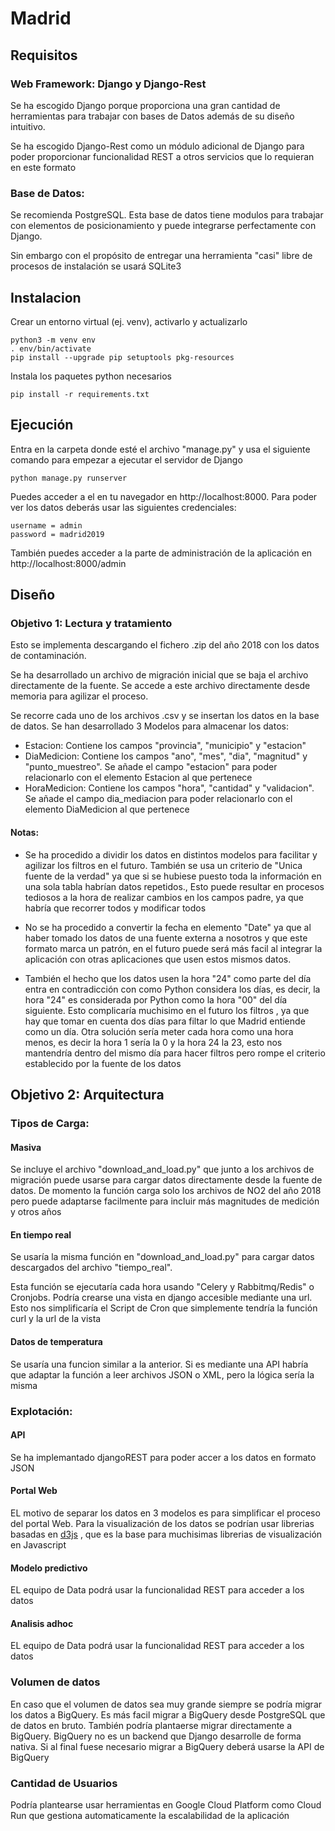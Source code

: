 # Madrid

## Requisitos

### Web Framework: Django y Django-Rest
Se ha escogido Django porque proporciona una gran cantidad de herramientas para trabajar con bases de Datos además de su diseño intuitivo.

Se ha escogido Django-Rest como un módulo adicional de Django para poder proporcionar funcionalidad REST a otros servicios que lo requieran en este formato

### Base de Datos:
Se recomienda PostgreSQL. Esta base de datos tiene modulos para trabajar con elementos de posicionamiento y puede integrarse perfectamente con Django.

Sin embargo con el propósito de entregar una herramienta "casi" libre de procesos de instalación se usará SQLite3


## Instalacion
Crear un entorno virtual (ej. venv), activarlo y actualizarlo
```
python3 -m venv env
. env/bin/activate
pip install --upgrade pip setuptools pkg-resources
```

Instala los paquetes python necesarios
```
pip install -r requirements.txt
```

## Ejecución
Entra en la carpeta donde esté el archivo "manage.py" y usa el siguiente comando para empezar a ejecutar el servidor de Django
```
python manage.py runserver
```

Puedes acceder a el en tu navegador en http://localhost:8000. Para poder ver los datos deberás usar las siguientes credenciales: 
```
username = admin
password = madrid2019
```

También puedes acceder a la parte de administración de la aplicación en http://localhost:8000/admin


## Diseño

### Objetivo 1: Lectura y tratamiento
Esto se implementa descargando el fichero .zip del año 2018 con los datos de contaminación.

Se ha desarrollado un archivo de migración inicial que se baja el archivo directamente de la fuente. Se accede a este archivo directamente desde memoria para agilizar el proceso.

Se recorre cada uno de los archivos .csv y se insertan los datos en la base de datos.
Se han desarrollado 3 Modelos para almacenar los datos:
* Estacion: Contiene los campos "provincia", "municipio" y "estacion"
* DiaMedicion: Contiene los campos "ano", "mes", "dia", "magnitud" y "punto_muestreo". Se añade el campo "estacion" para poder relacionarlo con el elemento Estacion al que pertenece
* HoraMedicion: Contiene los campos "hora", "cantidad" y "validacion". Se añade el campo dia_mediacion para poder relacionarlo con el elemento DiaMedicion al que pertenece

#### Notas:
* Se ha procedido a dividir los datos en distintos modelos para facilitar y agilizar los filtros en el futuro. También se usa un criterio de "Unica fuente de la verdad" ya que si se hubiese puesto toda la información en una sola tabla habrían datos repetidos., Esto puede resultar en procesos tediosos a la hora de realizar cambios en los campos padre, ya que habría que recorrer todos y modificar todos

* No se ha procedido a convertir la fecha en elemento "Date" ya que al haber tomado los datos de una fuente externa a nosotros y que este formato marca un patrón, en el futuro puede será más facil al integrar la aplicación con otras aplicaciones que usen estos mismos datos.

* También el hecho que los datos usen la hora "24" como parte del día entra en contradicción con como Python considera los días, es decir, la hora "24" es considerada por Python como la hora "00" del día siguiente. Esto complicaría muchisimo en el futuro los filtros , ya que hay que tomar en cuenta dos días para filtar lo que Madrid entiende como un día. Otra solución sería meter cada hora como una hora menos, es decir la hora 1 sería la 0 y la hora 24 la 23, esto nos mantendría dentro del mismo día para hacer filtros pero rompe el criterio establecido por la fuente de los datos


## Objetivo 2: Arquitectura
### Tipos de Carga:
#### Masiva

Se incluye el archivo "download_and_load.py" que junto a los archivos de migración puede usarse para cargar datos directamente desde la fuente de datos. De momento la función carga solo los archivos de NO2 del año 2018 pero puede adaptarse facilmente para incluir más magnitudes de medición y otros años


#### En tiempo real
Se usaría la misma función en "download_and_load.py" para cargar datos descargados del archivo "tiempo_real".

Esta función se ejecutaría cada hora usando "Celery y Rabbitmq/Redis" o Cronjobs. Podría crearse una vista en django accesible mediante una url. Esto nos simplificaría el Script de Cron que simplemente tendría la función curl y la url de la vista

#### Datos de temperatura
Se usaría una funcion similar a la anterior. Si es mediante una API habría que adaptar la función a leer archivos JSON o XML, pero la lógica sería la misma


### Explotación:
#### API
Se ha implemantado djangoREST para poder accer a los datos en formato JSON

#### Portal Web
EL motivo de separar los datos en 3 modelos es para simplificar el proceso del portal Web.
Para la visualización de los datos se podrían usar librerias basadas en [d3js](https://d3js.org/) , que es la base para muchisimas librerias de visualización en Javascript

#### Modelo predictivo
EL equipo de Data podrá usar la funcionalidad REST para acceder a los datos

#### Analisis adhoc
EL equipo de Data podrá usar la funcionalidad REST para acceder a los datos


### Volumen de datos
En caso que el volumen de datos sea muy grande siempre se podría migrar los datos a BigQuery.
Es más facil migrar a BigQuery desde PostgreSQL que de datos en bruto.
También podría plantaerse migrar directamente a BigQuery.
BigQuery no es un backend que Django desarrolle de forma nativa. Si al final fuese necesario migrar a BigQuery deberá usarse la API de BigQuery

### Cantidad de Usuarios
Podría plantearse usar herramientas en Google Cloud Platform como Cloud Run que gestiona automaticamente la escalabilidad de la aplicación
